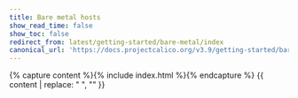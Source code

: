 ```yaml
---
title: Bare metal hosts
show_read_time: false
show_toc: false
redirect_from: latest/getting-started/bare-metal/index
canonical_url: 'https://docs.projectcalico.org/v3.9/getting-started/bare-metal/index'
---
```


{% capture content %}{% include index.html %}{% endcapture %}
{{ content | replace: "    ", "" }}
